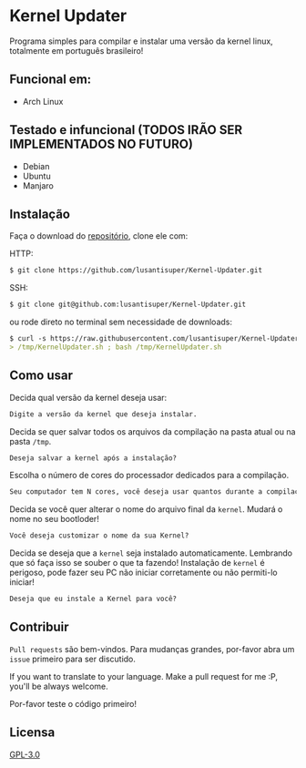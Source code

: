 # Kernel Updater

Programa simples para compilar e instalar uma versão da kernel linux, totalmente em português brasileiro!

## Funcional em:
- Arch Linux

## Testado e infuncional (TODOS IRÃO SER IMPLEMENTADOS NO FUTURO)
- Debian
- Ubuntu
- Manjaro

## Instalação

Faça o download do [repositório](https://github.com/lusantisuper/Kernel-Updater/archive/master.zip), clone ele com:

HTTP:
```md
$ git clone https://github.com/lusantisuper/Kernel-Updater.git
```

SSH:
```md
$ git clone git@github.com:lusantisuper/Kernel-Updater.git
```
ou rode direto no terminal sem necessidade de downloads:
```md
$ curl -s https://raw.githubusercontent.com/lusantisuper/Kernel-Updater/master/KernelUpdater.sh\
> /tmp/KernelUpdater.sh ; bash /tmp/KernelUpdater.sh
```

## Como usar

Decida qual versão da kernel deseja usar:
```md
Digite a versão da kernel que deseja instalar.
```

Decida se quer salvar todos os arquivos da compilação na pasta atual ou na pasta ```/tmp```.
```md
Deseja salvar a kernel após a instalação?
```

Escolha o número de cores do processador dedicados para a compilação.
```md
Seu computador tem N cores, você deseja usar quantos durante a compilação?
```

Decida se você quer alterar o nome do arquivo final da ```kernel```. Mudará o nome no seu bootloder!
```md
Você deseja customizar o nome da sua Kernel?
```

Decida se deseja que a ```kernel``` seja instalado automaticamente. Lembrando que só faça isso se souber o que ta fazendo! Instalação de ```kernel``` é perigoso, pode fazer seu PC não iniciar corretamente ou não permiti-lo iniciar!
```md
Deseja que eu instale a Kernel para você?
```


## Contribuir
```Pull requests``` são bem-vindos. Para mudanças grandes, por-favor abra um ```issue``` primeiro para ser discutido.


If you want to translate to your language. Make a pull request for me :P, you'll be always welcome.

Por-favor teste o código primeiro!

## Licensa
[GPL-3.0](https://choosealicense.com/licenses/gpl-3.0/)
